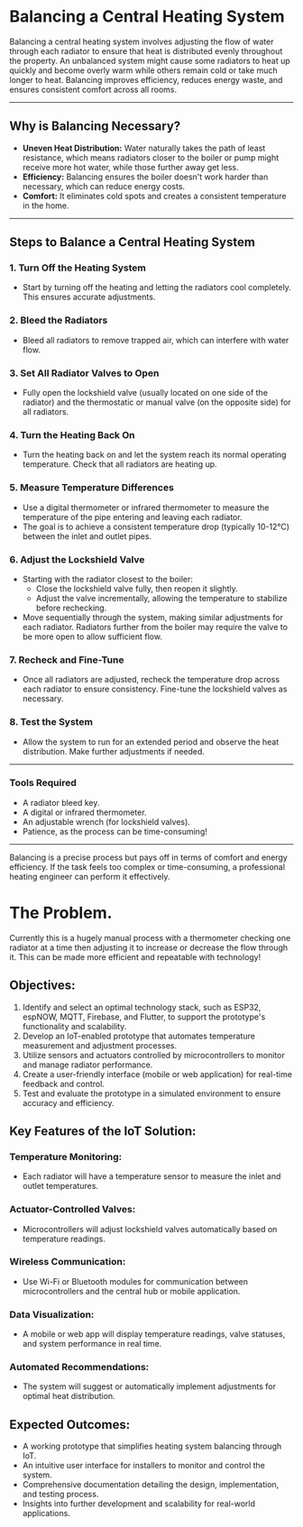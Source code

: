 # Balancing a Central Heating System

Balancing a central heating system involves adjusting the flow of water through each radiator to ensure that heat is distributed evenly throughout the property. An unbalanced system might cause some radiators to heat up quickly and become overly warm while others remain cold or take much longer to heat. Balancing improves efficiency, reduces energy waste, and ensures consistent comfort across all rooms.

---

## Why is Balancing Necessary?

- **Uneven Heat Distribution:** Water naturally takes the path of least resistance, which means radiators closer to the boiler or pump might receive more hot water, while those further away get less.
- **Efficiency:** Balancing ensures the boiler doesn't work harder than necessary, which can reduce energy costs.
- **Comfort:** It eliminates cold spots and creates a consistent temperature in the home.

---

## Steps to Balance a Central Heating System

### 1. Turn Off the Heating System
- Start by turning off the heating and letting the radiators cool completely. This ensures accurate adjustments.

### 2. Bleed the Radiators
- Bleed all radiators to remove trapped air, which can interfere with water flow.

### 3. Set All Radiator Valves to Open
- Fully open the lockshield valve (usually located on one side of the radiator) and the thermostatic or manual valve (on the opposite side) for all radiators.

### 4. Turn the Heating Back On
- Turn the heating back on and let the system reach its normal operating temperature. Check that all radiators are heating up.

### 5. Measure Temperature Differences
- Use a digital thermometer or infrared thermometer to measure the temperature of the pipe entering and leaving each radiator.
- The goal is to achieve a consistent temperature drop (typically 10-12°C) between the inlet and outlet pipes.

### 6. Adjust the Lockshield Valve
- Starting with the radiator closest to the boiler:
  - Close the lockshield valve fully, then reopen it slightly.
  - Adjust the valve incrementally, allowing the temperature to stabilize before rechecking.
- Move sequentially through the system, making similar adjustments for each radiator. Radiators further from the boiler may require the valve to be more open to allow sufficient flow.

### 7. Recheck and Fine-Tune
- Once all radiators are adjusted, recheck the temperature drop across each radiator to ensure consistency. Fine-tune the lockshield valves as necessary.

### 8. Test the System
- Allow the system to run for an extended period and observe the heat distribution. Make further adjustments if needed.

---

### Tools Required

- A radiator bleed key.
- A digital or infrared thermometer.
- An adjustable wrench (for lockshield valves).
- Patience, as the process can be time-consuming!

---

Balancing is a precise process but pays off in terms of comfort and energy efficiency. If the task feels too complex or time-consuming, a professional heating engineer can perform it effectively.



# The Problem.
Currently this is a hugely manual process with a thermometer checking one radiator at a time then adjusting it to increase or decrease the flow through it. This can be made more efficient and repeatable with technology!

## Objectives:

1. Identify and select an optimal technology stack, such as ESP32, espNOW, MQTT, Firebase, and Flutter, to support the prototype's functionality and scalability.
2. Develop an IoT-enabled prototype that automates temperature measurement and adjustment processes.
3. Utilize sensors and actuators controlled by microcontrollers to monitor and manage radiator performance.
4. Create a user-friendly interface (mobile or web application) for real-time feedback and control.
5. Test and evaluate the prototype in a simulated environment to ensure accuracy and efficiency.

## Key Features of the IoT Solution:

### Temperature Monitoring:
- Each radiator will have a temperature sensor to measure the inlet and outlet temperatures.

### Actuator-Controlled Valves:
- Microcontrollers will adjust lockshield valves automatically based on temperature readings.

### Wireless Communication:
- Use Wi-Fi or Bluetooth modules for communication between microcontrollers and the central hub or mobile application.

### Data Visualization:
- A mobile or web app will display temperature readings, valve statuses, and system performance in real time.

### Automated Recommendations:
- The system will suggest or automatically implement adjustments for optimal heat distribution.

## Expected Outcomes:

- A working prototype that simplifies heating system balancing through IoT.
- An intuitive user interface for installers to monitor and control the system.
- Comprehensive documentation detailing the design, implementation, and testing process.
- Insights into further development and scalability for real-world applications.

